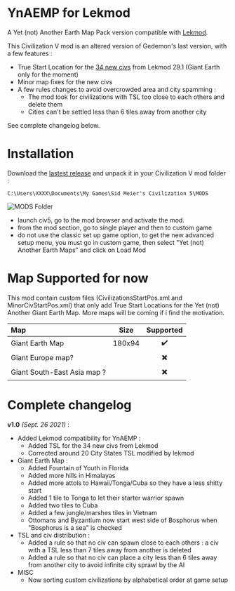 # YnAEMP for Lekmod

A Yet (not) Another Earth Map Pack version compatible with [Lekmod](https://docs.google.com/document/d/18tsjg2C1wKA7I41GktDRr6R83eUrhn4FHi9EUEtpKvI/edit).

This Civilization V mod is an altered version of Gedemon's last version, with a few features :
- True Start Location for the [34 new civs](https://docs.google.com/document/d/1Yy9z-pe9D4S_poTCRzLxmWCalY3QAo2MhGbuV17HmYM/edit) from Lekmod 29.1 (Giant Earth only for the moment)
- Minor map fixes for the new civs
- A few rules changes to avoid overcrowded area and city spamming :
	- The mod look for civilizations with TSL too close to each others and delete them
	- Cities can't be settled less than 6 tiles away from another city


See complete changelog below.  



# Installation

Download the [lastest release](https://github.com/sh4rkman/Civ5-YnAEMP_for_Lekmod/releases) and unpack it in your Civilization V mod folder :  

	C:\Users\XXXX\Documents\My Games\Sid Meier's Civilization 5\MODS

![MODS Folder](https://i.imgur.com/OtEsU3M.png)

- launch civ5, go to the mod browser and activate the mod.
- from the mod section, go to single player and then to custom game
- do not use the classic set up game option, to get the new advanced setup menu, you must go in custom game, then select "Yet (not) Another Earth Maps" and click on Load Mod


# Map Supported for now

This mod contain custom files (CivilizationsStartPos.xml and MinorCivStartPos.xml) that only add True Start Locations for the Yet (not) Another Giant Earth Map. More maps will be coming if i find the motivation.

| Map | Size | Supported |
| :- | :-: | :-: |
| Giant Earth Map | 180x94 | :heavy_check_mark: |
| Giant Europe map? |  | :heavy_multiplication_x: |
| Giant South-East Asia map ? |  | :heavy_multiplication_x: |



# Complete changelog

**v1.0** _(Sept. 26 2021)_ :
- Added Lekmod compatibility for YnAEMP :
	- Added TSL for the 34 new civs from Lekmod
	- Corrected around 20 City States TSL modified by lekmod
- Giant Earth Map : 
	- Added Fountain of Youth in Florida 
	- Added more hills in Himalayas
	- Added more attols to Hawaii/Tonga/Cuba so they have a less shitty start
	- Added 1 tile to Tonga to let their starter warrior spawn
	- Added two tiles to Cuba
	- Added a few jungle/marshes tiles in Vietnam
	- Ottomans and Byzantium now start west side of Bosphorus when "Bosphorus is a sea" is checked
- TSL and civ distribution :
	- Added a rule so that no civ can spawn close to each others : a civ with a TSL less than 7 tiles away from another is deleted
	- Added a rule so that no civ can place a city less than 6 tiles away from another city to avoid infinite city sprawl by the AI
- MISC 
    - Now sorting custom civilizations by alphabetical order at game setup


